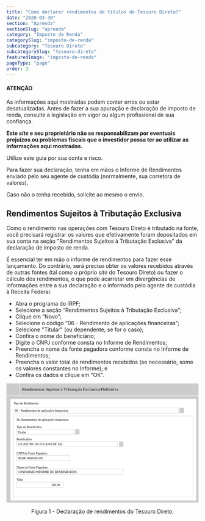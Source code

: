 ```yaml
---
title: "Como declarar rendimentos de títulos do Tesouro Direto?"
date: "2020-03-30"
section: "Aprenda"
sectionSlug: "aprenda"
category: "Imposto de Renda"
categorySlug: "imposto-de-renda"
subcategory: "Tesouro Direto"
subcategorySlug: "tesouro-direto"
featuredImage: "imposto-de-renda"
pageType: "page"
order: 3
---
```


<div class="dashedBox">

<h4>ATENÇÃO</h4>

As informações aqui mostradas podem conter erros ou estar desatualizadas. Antes de fazer a sua apuração e declaração de imposto de renda, consulte a legislação em vigor ou algum profissional de sua confiança.

**Este *site* e seu proprietário não se responsabilizam por eventuais prejuízos ou problemas fiscais que o investidor possa ter ao utilizar as informações aqui mostradas.**

Utilize este guia por sua conta e risco.


</div>

Para fazer sua declaração, tenha em mãos o Informe de Rendimentos enviado pelo seu agente de custódia (normalmente, sua corretora de valores).

Caso não o tenha recebido, solicite ao mesmo o envio.

## Rendimentos Sujeitos à Tributação Exclusiva

Como o rendimento nas operações com Tesouro Direto é tributado na fonte, você precisará registrar os valores que efetivamente foram depositados em sua conta na seção "Rendimentos Sujeitos à Tributação Exclusiva" da declaração de imposto de renda.

É essencial ter em mão o informe de rendimentos para fazer esse lançamento. Do contrário, será preciso obter os valores recebidos através de outras fontes (tal como o próprio *site* do Tesouro Direto) ou fazer o cálculo dos rendimentos, o que pode acarretar em divergências de informações entre a sua declaração e o informado pelo agente de custódia à Receita Federal.

- Abra o programa do IRPF;
- Selecione a seção “Rendimentos Sujeitos à Tributação Exclusiva”;
- Clique em “Novo”;
- Selecione o código “06 - Rendimento de aplicações financeiras”;
- Selecione "Titular" (ou dependente, se for o caso);
- Confira o nome do beneficiário;
- Digite o CNPJ conforme consta no Informe de Rendimentos;
- Preencha o nome da fonte pagadora conforme consta no Informe de Rendimentos;
- Preencha o valor total de rendimentos recebidos (se necessário, some os valores constantes no Informe); e
- Confira os dados e clique em "OK".





<div style="text-align:center">

<svg viewBox="0 0 313.9 194.6">
<style type="text/css">
	.st0{fill:#CDCCCC;}
	.st1{fill:#FFFFFF;}
	.st2{fill:none;stroke:#FFFFFF;stroke-width:0.5;stroke-miterlimit:10;}
	.st3{fill:none;stroke:#CDCCCC;stroke-width:0.5;stroke-miterlimit:10;}
	.st4{font-family:'Verdana';}
	.st5{font-size:7px;}
	.st6{font-size:5px;}
</style>
<g id="Camada_2">
</g>
<g id="Layer_1">
	<g id="Layer_5">
		<rect id="XMLID_39_" y="0" class="st0" width="313.9" height="194.6"/>
	</g>
	<rect id="XMLID_45_" x="6.6" y="25.4" class="st1" width="303.3" height="165.9"/>
	<line id="XMLID_16_" class="st2" x1="317.7" y1="20.2" x2="-3" y2="20.2"/>
	<line id="XMLID_19_" class="st2" x1="21.5" y1="20.2" x2="21.5" y2="-2"/>
	<rect id="XMLID_40_" x="11.7" y="53.2" class="st3" width="293.1" height="132.3"/>
	<rect id="XMLID_41_" x="11.7" y="39.9" class="st3" width="269.2" height="8.7"/>
	<rect id="XMLID_43_" x="16.6" y="74.8" class="st3" width="93.6" height="8.7"/>
	<rect id="XMLID_42_" x="16.6" y="117.3" class="st3" width="87" height="8.7"/>
	<rect id="XMLID_13_" x="16.6" y="139.7" class="st3" width="174.1" height="8.7"/>
	<rect id="XMLID_14_" x="16.6" y="161" class="st3" width="76.2" height="8.7"/>
	<text id="XMLID_1_" transform="matrix(1 0 0 1 25.4942 11.7902)" class="st4 st5">Rendimentos Sujeitos à Tributação Exclusiva/Definitiva</text>
	<text id="XMLID_2_" transform="matrix(1 0 0 1 11.7001 34.4425)" class="st4 st6">Tipo de Rendimento</text>
	<text id="XMLID_5_" transform="matrix(1 0 0 1 14.2242 46.1047)" class="st4 st6">06 - Rendimentos de aplicações financeiras</text>
	<text id="XMLID_6_" transform="matrix(1 0 0 1 16.5872 60.8574)" class="st4 st6">06. Rendimentos de aplicações financeiras</text>
	<text id="XMLID_7_" transform="matrix(1 0 0 1 18.5872 101.1705)" class="st4 st6">123.456.789 - 00 FULANO DE TAL</text>
	<text id="XMLID_21_" transform="matrix(1 0 0 1 18.5875 123.7247)" class="st4 st6">00.000.000/0001-00</text>
	<text id="XMLID_18_" transform="matrix(1 0 0 1 18.5872 81.3189)" class="st4 st6">Titular</text>
	<text id="XMLID_15_" transform="matrix(1 0 0 1 18.5873 146.2129)" class="st4 st6">CONFORME INFORME DE RENDIMENTOS</text>
	<text id="XMLID_17_" transform="matrix(1 0 0 1 73.6716 167.2972)" class="st4 st6">500,00</text>
	<text id="XMLID_8_" transform="matrix(1 0 0 1 16.5875 92.9338)" class="st4 st6">Beneficiário</text>
	<text id="XMLID_10_" transform="matrix(1 0 0 1 16.5876 115.7531)" class="st4 st6">CNPJ da Fonte Pagadora</text>
	<text id="XMLID_11_" transform="matrix(1 0 0 1 16.5876 138.6085)" class="st4 st6">Nome da Fonte Pagadora</text>
	<text id="XMLID_12_" transform="matrix(1 0 0 1 16.5873 159.1265)" class="st4 st6">Valor</text>
	<text id="XMLID_3_" transform="matrix(1 0 0 1 16.5874 72.7169)" class="st4 st6">Tipo de Beneficiário</text>
	<rect id="XMLID_20_" x="282.9" y="39.9" class="st0" width="6.9" height="8.7"/>
	<rect id="XMLID_22_" x="112.4" y="74.8" class="st0" width="6.9" height="8.7"/>
	<rect id="XMLID_4_" x="16.6" y="94.8" class="st3" width="165.1" height="8.7"/>
	<rect id="XMLID_9_" x="184" y="94.8" class="st0" width="6.9" height="8.7"/>
</g>
</svg>


</div>

<p class="legenda" style="text-align:center">Figura 1 - Declaração de rendimentos do Tesouro Direto.</p>

